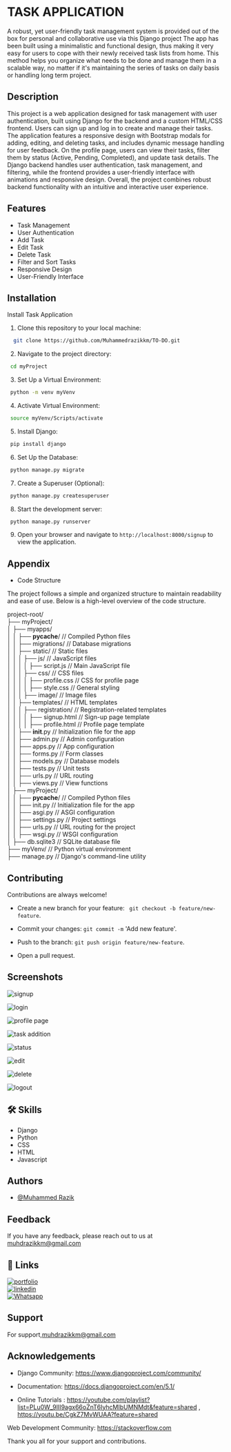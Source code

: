 
# TASK APPLICATION

A robust, yet user-friendly task management system is provided out of the box for personal and collaborative use via this Django project The app has been built using a minimalistic and functional design, thus making it very easy for users to cope with their newly received task lists from home. This method helps you organize what needs to be done and manage them in a scalable way, no matter if it's maintaining the series of tasks on daily basis or handling long term project.

## Description
This project is a web application designed for task management with user authentication, built using Django for the backend and a custom HTML/CSS frontend. Users can sign up and log in to create and manage their tasks. The application features a responsive design with Bootstrap modals for adding, editing, and deleting tasks, and includes dynamic message handling for user feedback. On the profile page, users can view their tasks, filter them by status (Active, Pending, Completed), and update task details. The Django backend handles user authentication, task management, and filtering, while the frontend provides a user-friendly interface with animations and responsive design. Overall, the project combines robust backend functionality with an intuitive and interactive user experience.

## Features
- Task Management
- User Authentication
- Add Task
- Edit Task
- Delete Task
- Filter and Sort Tasks
- Responsive Design
- User-Friendly Interface


## Installation

 Install Task Application

1. Clone this repository to your local machine:

```bash
  git clone https://github.com/Muhammedrazikkm/TO-DO.git

```
2. Navigate to the project directory:
 ```bash
  cd myProject
```
3. Set Up a Virtual Environment:
 ```bash
  python -m venv myVenv
```
4. Activate Virtual Environment:
 ```bash
  source myVenv/Scripts/activate
```
5. Install Django:
 ```bash
  pip install django
```
6. Set Up the Database:
 ```bash
  python manage.py migrate
```
7. Create a Superuser (Optional):
 ```bash
  python manage.py createsuperuser
```
8. Start the development server:
 ```bash
  python manage.py runserver
```
9. Open your browser and navigate to `http://localhost:8000/signup` to view the application.

## Appendix

- Code Structure

The project follows a simple and organized structure to maintain readability and ease of use. Below is a high-level overview of the code structure.

project-root/  
├── myProject/  
│   ├── myapps/  
│   │   ├── __pycache__/               // Compiled Python files   
│   │   ├── migrations/                // Database migrations  
│   │   ├── static/                    // Static files  
│   │   │   ├── js/                    // JavaScript files  
│   │   │   │   ├── script.js          // Main JavaScript file  
│   │   │   ├── css/                   // CSS files  
│   │   │   │   ├── profile.css        // CSS for profile page  
│   │   │   │   ├── style.css          // General styling    
│   │   │   ├── image/                 // Image files  
│   │   ├── templates/                 // HTML templates  
│   │   │   ├── registration/          // Registration-related templates  
│   │   │   │   ├── signup.html        // Sign-up page template  
│   │   │   │   ├── profile.html       // Profile page template  
│   │   ├── __init__.py                // Initialization file for the app  
│   │   ├── admin.py                   // Admin configuration  
│   │   ├── apps.py                    // App configuration  
│   │   ├── forms.py                   // Form classes  
│   │   ├── models.py                  // Database models  
│   │   ├── tests.py                   // Unit tests  
│   │   ├── urls.py                    // URL routing  
│   │   ├── views.py                   // View functions  
│   ├── myProject/         
│   │   ├── __pycache__/               // Compiled Python files     
│   │   ├── init.py                    // Initialization file for the app  
│   │   ├── asgi.py                    // ASGI configuration   
│   │   ├── settings.py                // Project settings  
│   │   ├── urls.py                    // URL routing for the project    
│   │   ├── wsgi.py                    // WSGI configuration  
│   ├── db.sqlite3                     // SQLite database file  
├── myVenv/                            // Python virtual environment  
├── manage.py                          // Django's command-line utility  

## Contributing

Contributions are always welcome!

- Create a new branch for your feature: ` git checkout -b feature/new-feature`.

- Commit your changes:                                    `git commit -m`  'Add new feature'.

- Push to the branch: `git push origin feature/new-feature`.

- Open a pull request.


## Screenshots
![signup](https://github.com/user-attachments/assets/81dce16a-ff56-4725-893e-6c3ff3002461)

![login](https://github.com/user-attachments/assets/2d341031-1979-4dae-8a5a-e4b976817b91)

![profile page](https://github.com/user-attachments/assets/ca554279-f64f-4966-ab74-be92814230a7)

![task addition](https://github.com/user-attachments/assets/eaaf17e2-5733-484c-9154-6282194ba07e)

![status](https://github.com/user-attachments/assets/fd7fc31f-bbe8-456f-b3d7-59d92e8e7ca0)

![edit](https://github.com/user-attachments/assets/c9b2130b-fbca-4f21-b2da-0f1ba5a1047b)

![delete](https://github.com/user-attachments/assets/73ecd1e2-2bff-4927-b1a7-ca8b490cc7ac)

![logout](https://github.com/user-attachments/assets/d3e33314-9fb8-41d3-8744-4afa728b5046)



## 🛠 Skills

- Django
- Python
- CSS
- HTML
- Javascript

## Authors

- [@Muhammed Razik](https://www.github.com/Muhammedrazikkm)


## Feedback

If you have any feedback, please reach out to us at muhdrazikkm@gmail.com


## 🔗 Links
[![portfolio](https://img.shields.io/badge/my_portfolio-000?style=for-the-badge&logo=ko-fi&logoColor=white)](https://muhammedrazikportfolio.netlify.app/)  
[![linkedin](https://img.shields.io/badge/linkedin-0A66C2?style=for-the-badge&logo=linkedin&logoColor=white)](www.linkedin.com/in/muhammed-razik-b5b266245)  
[![Whatsapp](https://img.shields.io/badge/Whatsapp-1DA1F2?style=for-the-badge&logo=whatsapp&logoColor=white)](https://wa.link/dgng9j)


## Support

For support,muhdrazikkm@gmail.com 


## Acknowledgements

 

- Django Community: https://www.djangoproject.com/community/

- Documentation: https://docs.djangoproject.com/en/5.1/

- Online Tutorials : https://youtube.com/playlist?list=PLu0W_9lII9agx66oZnT6IyhcMIbUMNMdt&feature=shared , https://youtu.be/CgkZ7MvWUAA?feature=shared



Web Development Community: https://stackoverflow.com

Thank you all for your support and contributions.






